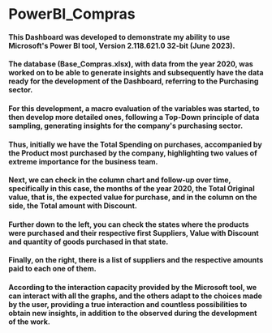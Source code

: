 # PowerBI_Compras

#### This Dashboard was developed to demonstrate my ability to use Microsoft's Power BI tool, Version 2.118.621.0 32-bit (June 2023).

#### The database (Base_Compras.xlsx), with data from the year 2020, was worked on to be able to generate insights and subsequently have the data ready for the development of the Dashboard, referring to the Purchasing sector.

#### For this development, a macro evaluation of the variables was started, to then develop more detailed ones, following a Top-Down principle of data sampling, generating insights for the company's purchasing sector.

#### Thus, initially we have the Total Spending on purchases, accompanied by the Product most purchased by the company, highlighting two values of extreme importance for the business team.

#### Next, we can check in the column chart and follow-up over time, specifically in this case, the months of the year 2020, the Total Original value, that is, the expected value for purchase, and in the column on the side, the Total amount with Discount.

#### Further down to the left, you can check the states where the products were purchased and their respective first Suppliers, Value with Discount and quantity of goods purchased in that state.

#### Finally, on the right, there is a list of suppliers and the respective amounts paid to each one of them.

#### According to the interaction capacity provided by the Microsoft tool, we can interact with all the graphs, and the others adapt to the choices made by the user, providing a true interaction and countless possibilities to obtain new insights, in addition to the observed during the development of the work.

